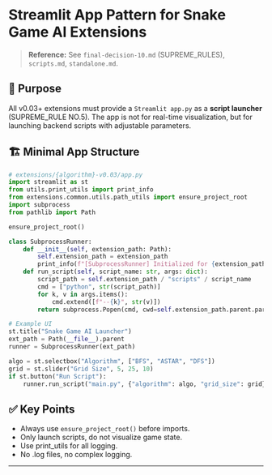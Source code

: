# Streamlit App Pattern for Snake Game AI Extensions

> **Reference:** See `final-decision-10.md` (SUPREME_RULES), `scripts.md`, `standalone.md`.

## 🎯 Purpose

All v0.03+ extensions must provide a `Streamlit app.py` as a **script launcher** (SUPREME_RULE NO.5). The app is not for real-time visualization, but for launching backend scripts with adjustable parameters.

## 🏗️ Minimal App Structure

```python
# extensions/{algorithm}-v0.03/app.py
import streamlit as st
from utils.print_utils import print_info
from extensions.common.utils.path_utils import ensure_project_root
import subprocess
from pathlib import Path

ensure_project_root()

class SubprocessRunner:
    def __init__(self, extension_path: Path):
        self.extension_path = extension_path
        print_info(f"[SubprocessRunner] Initialized for {extension_path}")
    def run_script(self, script_name: str, args: dict):
        script_path = self.extension_path / "scripts" / script_name
        cmd = ["python", str(script_path)]
        for k, v in args.items():
            cmd.extend([f"--{k}", str(v)])
        return subprocess.Popen(cmd, cwd=self.extension_path.parent.parent.parent)

# Example UI
st.title("Snake Game AI Launcher")
ext_path = Path(__file__).parent
runner = SubprocessRunner(ext_path)

algo = st.selectbox("Algorithm", ["BFS", "ASTAR", "DFS"])
grid = st.slider("Grid Size", 5, 25, 10)
if st.button("Run Script"):
    runner.run_script("main.py", {"algorithm": algo, "grid_size": grid})
```

## ✅ Key Points
- Always use `ensure_project_root()` before imports.
- Only launch scripts, do not visualize game state.
- Use print_utils for all logging.
- No .log files, no complex logging.

---


